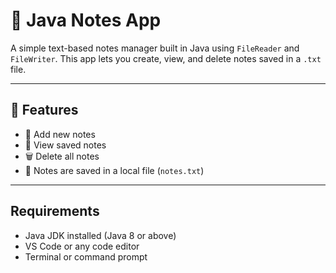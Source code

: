 # 📝 Java Notes App

A simple text-based notes manager built in Java using `FileReader` and `FileWriter`. This app lets you create, view, and delete notes saved in a `.txt` file.

---

## 🚀 Features

- 📌 Add new notes
- 📖 View saved notes
- 🗑️ Delete all notes
- 💾 Notes are saved in a local file (`notes.txt`)

---
## Requirements

- Java JDK installed (Java 8 or above)
- VS Code or any code editor
- Terminal or command prompt


